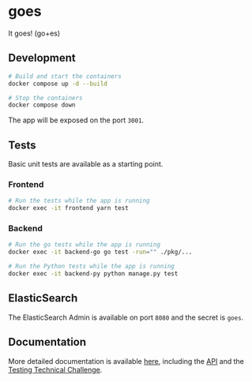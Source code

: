 # goes

It goes! (go+es)

## Development

```sh
# Build and start the containers
docker compose up -d --build

# Stop the containers
docker compose down
```

The app will be exposed on the port `3001`.

## Tests

Basic unit tests are available as a starting point.

### Frontend

```sh
# Run the tests while the app is running
docker exec -it frontend yarn test
```

### Backend

```sh
# Run the go tests while the app is running
docker exec -it backend-go go test -run="" ./pkg/...
```

```sh
# Run the Python tests while the app is running
docker exec -it backend-py python manage.py test
```

## ElasticSearch

The ElasticSearch Admin is available on port `8080` and the secret is `goes`.

## Documentation

More detailed documentation is available [here][docs], including the [API][api]
and the [Testing Technical Challenge][challenge].

<!-- References -->

[api]: ./docs/API.md
[docs]: ./docs/README.md
[challenge]: ./docs/TESTING_CHALLENGE.md
